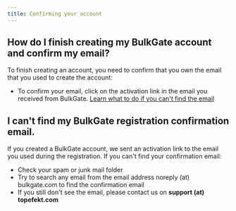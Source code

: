 ```yaml
---
title: Confirming your account
---
```


## How do I finish creating my BulkGate account and confirm my email?
To finish creating an account, you need to confirm that you own the email that you used to create the account:
-	To confirm your email, click on the activation link in the email you received from BulkGate. [Learn what to do if you can't find the email](#i-cant-find-my-bulkgate-registration-confirmation-email)

## I can't find my BulkGate registration confirmation email.
If you created a BulkGate account, we sent an activation link to the email you used during the registration. If you can't find your confirmation email:
-	Check your spam or junk mail folder
-	Try to search any email from the email address noreply (at) bulkgate.com to find the confirmation email
-	If you still don't see the email, please contact us on **support (at) topefekt.com**
